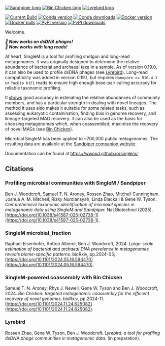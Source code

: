 

<!-- NOTE: This intro should manually be kept in sync between the repo README and the docs README -->

[![Sandpiper logo](./docs/_include/sandpiper_small.png)](https://sandpiper.qut.edu.au)
[![Bin Chicken logo](./docs/_include/binchicken_small.png)](https://aroneys.github.io/binchicken)
[![Lyrebird logo](./docs/_include/lyrebird_small.png)](/Lyrebird)


[![Current Build](https://github.com/wwood/singlem/actions/workflows/test-singlem.yml/badge.svg)](https://github.com/wwood/singlem/actions)
[![Conda version](https://img.shields.io/conda/vn/bioconda/singlem?label=Conda&color=43b02a)](https://anaconda.org/bioconda/singlem)
[![Conda downloads](https://img.shields.io/conda/dn/bioconda/singlem?label=Downloads&color=43b02a)](https://anaconda.org/bioconda/singlem)
[![Docker version](https://img.shields.io/docker/v/wwood/singlem?label=Docker&color=1D63ED)](https://hub.docker.com/r/wwood/singlem/tags)
[![Docker pulls](https://img.shields.io/docker/pulls/wwood/singlem.svg?label=Pulls&color=1D63ED)](https://hub.docker.com/r/wwood/singlem)
[![PyPI version](https://img.shields.io/pypi/v/singlem.svg?label=PyPI&color=ffd43b)](https://pypi.org/project/singlem/)
[![PyPI downloads](https://img.shields.io/pypi/dm/singlem.svg?label=Downloads&color=ffd43b)](https://pypi.org/project/singlem/)

Welcome.

***💉 Now works on dsDNA phages!***  
***🧬 Now works with long reads!***

At heart, SingleM is a tool for profiling shotgun and long-read metagenomes. It was originally designed to determine the relative abundance of bacterial and archaeal taxa in a sample. As of version 0.19.0, it can also be used to profile dsDNA phages (see [Lyrebird](https://wwood.github.io/singlem/Lyrebird)). Long-read compatibility was added in version 0.19.1, but requires `Nanopore >= R10.4.1` or `PacBio HiFi` reads to ensure high enough base-pair calling accuracy for reliable taxonomic profiling.

It [shows](https://doi.org/10.1101/2024.01.30.578060) good accuracy in estimating the relative abundances of community members, and has a particular strength in dealing with novel lineages. The method it uses also makes it suitable for some related tasks, such as assessing eukaryotic contamination, finding bias in genome recovery, and lineage-targeted MAG recovery. It can also be used as the basis for choosing metagenomes which, when coassembled, maximise the recovery of novel MAGs (see [Bin Chicken](https://aroneys.github.io/binchicken/)).

Microbial SingleM has been applied to ~700,000 public metagenomes. The resulting data are available at the [Sandpiper companion website](https://sandpiper.qut.edu.au).

Documentation can be found at https://wwood.github.io/singlem/

## Citations
<!-- NOTE: Citations should manually be kept in sync between the repo README and the docs README -->
### Profiling microbial communities with SingleM / Sandpiper
Ben J. Woodcroft, Samuel T. N. Aroney, Rossen Zhao, Mitchell Cunningham, Joshua A. M. Mitchell, Rizky Nurdiansyah, Linda Blackall & Gene W. Tyson. *Comprehensive taxonomic identification of microbial species in metagenomic data using SingleM and Sandpiper.* Nat Biotechnol (2025). [https://doi.org/10.1038/s41587-025-02738-1](https://doi.org/10.1038/s41587-025-02738-1).
### SingleM microbial_fraction
Raphael Eisenhofer, Antton Alberdi, Ben J. Woodcroft, 2024. *Large-scale estimation of bacterial and archaeal DNA prevalence in metagenomes reveals biome-specific patterns.* bioRxiv, pp.2024-05; [https://doi.org/10.1101/2024.05.16.594470](https://doi.org/10.1101/2024.05.16.594470).
### SingleM-powered coassembly with Bin Chicken
Samuel T. N. Aroney, Rhys J. Newell, Gene W. Tyson and Ben J. Woodcroft, 2024. *Bin Chicken: targeted metagenomic coassembly for the efficient recovery of novel genomes.* bioRxiv, pp.2024-11. [https://doi.org/10.1101/2024.11.24.625082](https://doi.org/10.1101/2024.11.24.625082).
### Lyrebird
Rossen Zhao, Gene W. Tyson, Ben J. Woodcroft. *Lyrebird: a tool for profiling dsDNA phage communities in metagenomic data.* (in preparation).
